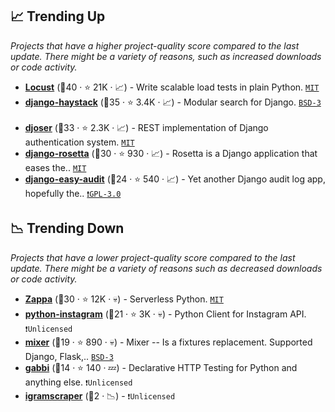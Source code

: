 ## 📈 Trending Up

_Projects that have a higher project-quality score compared to the last update. There might be a variety of reasons, such as increased downloads or code activity._

- <b><a href="https://github.com/locustio/locust">Locust</a></b> (🥇40 ·  ⭐ 21K · 📈) - Write scalable load tests in plain Python. <code><a href="http://bit.ly/34MBwT8">MIT</a></code>
- <b><a href="https://github.com/django-haystack/django-haystack">django-haystack</a></b> (🥈35 ·  ⭐ 3.4K · 📈) - Modular search for Django. <code><a href="http://bit.ly/3aKzpTv">BSD-3</a></code> <code><img src="https://static.djangoproject.com/img/icon-touch.e4872c4da341.png" style="display:inline;" width="13" height="13"></code>
- <b><a href="https://github.com/sunscrapers/djoser">djoser</a></b> (🥈33 ·  ⭐ 2.3K · 📈) - REST implementation of Django authentication system. <code><a href="http://bit.ly/34MBwT8">MIT</a></code> <code><img src="https://static.djangoproject.com/img/icon-touch.e4872c4da341.png" style="display:inline;" width="13" height="13"></code>
- <b><a href="https://github.com/mbi/django-rosetta">django-rosetta</a></b> (🥉30 ·  ⭐ 930 · 📈) - Rosetta is a Django application that eases the.. <code><a href="http://bit.ly/34MBwT8">MIT</a></code> <code><img src="https://static.djangoproject.com/img/icon-touch.e4872c4da341.png" style="display:inline;" width="13" height="13"></code>
- <b><a href="https://github.com/soynatan/django-easy-audit">django-easy-audit</a></b> (🥉24 ·  ⭐ 540 · 📈) - Yet another Django audit log app, hopefully the.. <code><a href="http://bit.ly/2M0xdwT">❗️GPL-3.0</a></code> <code><img src="https://static.djangoproject.com/img/icon-touch.e4872c4da341.png" style="display:inline;" width="13" height="13"></code>

## 📉 Trending Down

_Projects that have a lower project-quality score compared to the last update. There might be a variety of reasons such as decreased downloads or code activity._

- <b><a href="https://github.com/Miserlou/Zappa">Zappa</a></b> (🥈30 ·  ⭐ 12K · 💀) - Serverless Python. <code><a href="http://bit.ly/34MBwT8">MIT</a></code>
- <b><a href="https://github.com/facebookarchive/python-instagram">python-instagram</a></b> (🥉21 ·  ⭐ 3K · 💀) - Python Client for Instagram API. <code>❗Unlicensed</code>
- <b><a href="https://github.com/klen/mixer">mixer</a></b> (🥉19 ·  ⭐ 890 · 💀) - Mixer -- Is a fixtures replacement. Supported Django, Flask,.. <code><a href="http://bit.ly/3aKzpTv">BSD-3</a></code> <code><img src="https://flask.palletsprojects.com/en/1.1.x/_static/flask-icon.png" style="display:inline;" width="13" height="13"></code> <code><img src="https://static.djangoproject.com/img/icon-touch.e4872c4da341.png" style="display:inline;" width="13" height="13"></code>
- <b><a href="https://github.com/cdent/gabbi">gabbi</a></b> (🥉14 ·  ⭐ 140 · 💤) - Declarative HTTP Testing for Python and anything else. <code>❗Unlicensed</code>
- <b><a href="{}">igramscraper</a></b> (🥉2 · 📉) -  <code>❗Unlicensed</code>

